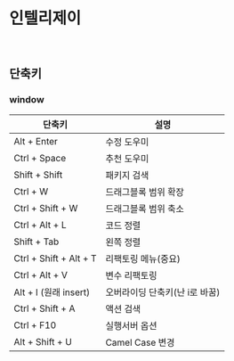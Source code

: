 # 인텔리제이

<br>

## 단축키

### window

|단축키|설명|
|---|---|
|Alt + Enter|수정 도우미|
|Ctrl + Space|추천 도우미|
|Shift + Shift|패키지 검색|
|Ctrl + W|드래그블록 범위 확장|
|Ctrl + Shift + W|드래그블록 범위 축소|
|Ctrl + Alt + L|코드 정렬|
|Shift + Tab|왼쪽 정렬|
|Ctrl + Shift + Alt + T|리팩토링 메뉴(중요)|
|Ctrl + Alt + V|변수 리팩토링|
|Alt + I (원래 insert)|오버라이딩 단축키(난 i로 바꿈)|
|Ctrl + Shift + A|액션 검색|
|Ctrl + F10|실행서버 옵션|
|Alt + Shift + U|Camel Case 변경|

<br>